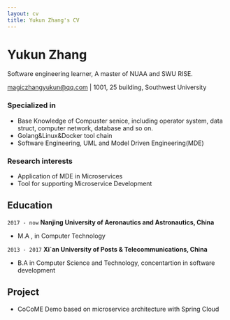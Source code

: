 ```yaml
---
layout: cv
title: Yukun Zhang's CV
---
```

# Yukun Zhang
Software engineering learner, A master of NUAA and SWU RISE.

<div id="webaddress">
<a href="magiczhangyukun@qq.com">magiczhangyukun@qq.com</a>
| 1001, 25 building, Southwest University
</div>




### Specialized in
- Base Knowledge of Compuster senice, including operator system, data struct, computer network, database and so on.
- Golang&Linux&Docker tool chain
- Software Engineering, UML and Model Driven Engineering(MDE)

### Research interests

* Application of MDE in Microservices
* Tool for supporting Microservice Development 

## Education
`2017 - now`
__Nanjing University of Aeronautics and Astronautics, China__

- M.A , in Computer Technology

`2013 - 2017`
__Xi\`an University of Posts & Telecommunications, China__

- B.A in Computer Science and Technology, concentartion in software development 





## Project

* CoCoME Demo based on microservice architecture with Spring Cloud 


<!-- ### Footer

Last updated: May 2013 -->

